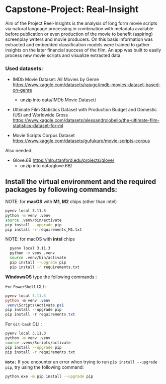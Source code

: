 # Capstone-Project: Real-Insight

Aim of the Project Reel-Insights is the analysis of long form movie scripts via natural language processing in combination with metadata available before publication or even production of the movie to benefit (aspiring) screenplay writers and movie producers. On this basis information was extracted and embedded classification models were trained to gather insights on the later financial success of the film. An app was built to easily process new movie scripts and visualize extracted data.

### Used datasets:
* IMDb Movie Dataset: All Movies by Genre
https://www.kaggle.com/datasets/rajugc/imdb-movies-dataset-based-on-genre
  * unzip into data/IMDb Movie Dataset/

* Ultimate Film Statistics Dataset with Production Budget and Domestic (US) and Worldwide Gross
https://www.kaggle.com/datasets/alessandrolobello/the-ultimate-film-statistics-dataset-for-ml

* Movie Scripts Corpus Dataset
https://www.kaggle.com/datasets/gufukuro/movie-scripts-corpus

Also needed:

* Glove.6B
https://nlp.stanford.edu/projects/glove/
  * unzip into data/glove.6B/


 
## Install the virtual environment and the required packages by following commands:

NOTE: for **macOS** with **M1, M2** chips (other than intel)
  ```BASH
  pyenv local 3.11.3
  python -m venv .venv
  source .venv/bin/activate
  pip install --upgrade pip
  pip install -r requirements_M1.txt
  ```
NOTE: for macOS with **intel** chips
```BASH
  pyenv local 3.11.3
  python -m venv .venv
  source .venv/bin/activate
  pip install --upgrade pip
  pip install -r requirements.txt
  ```

    
**WindowsOS** type the following commands :



For `PowerShell` CLI :

```PowerShell
pyenv local 3.11.3
python -m venv .venv
.venv\Scripts\Activate.ps1
pip install --upgrade pip
pip install -r requirements.txt
```

For `Git-bash` CLI :

```BASH
pyenv local 3.11.3
python -m venv .venv
source .venv/Scripts/activate
pip install --upgrade pip
pip install -r requirements.txt
```

**`Note:`**
If you encounter an error when trying to run `pip install --upgrade pip`, try using the following command:
```Bash
python.exe -m pip install --upgrade pip
```
